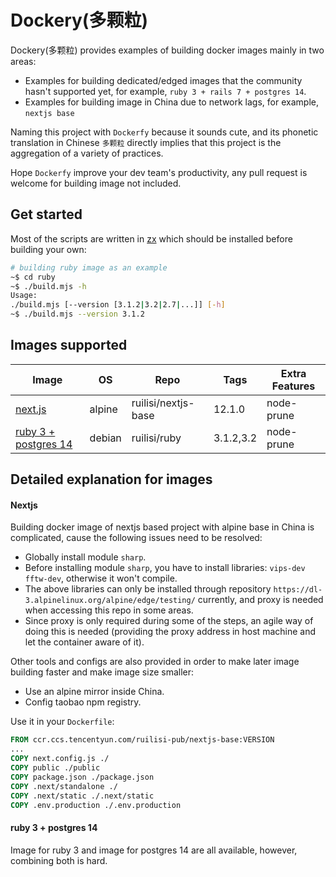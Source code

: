 # Dockery(多颗粒)

Dockery(多颗粒) provides examples of building docker images mainly in two areas: 
* Examples for building dedicated/edged images that the community hasn't supported yet, for example, `ruby 3 + rails 7 + postgres 14`.
* Examples for building image in China due to network lags, for example, `nextjs base`

Naming this project with `Dockerfy` because it sounds cute, and its phonetic translation in Chinese `多颗粒` directly implies that this project is the aggregation of a variety of practices.

Hope `Dockerfy` improve your dev team's productivity, any pull request is welcome for building image not included.

## Get started
Most of the scripts are written in [zx](https://github.com/google/zx) which should be installed before building your own:
```sh
# building ruby image as an example
~$ cd ruby 
~$ ./build.mjs -h
Usage:
./build.mjs [--version [3.1.2|3.2|2.7|...]] [-h]
~$ ./build.mjs --version 3.1.2
```
## Images supported
| Image                          | OS     | Repo                | Tags      | Extra Features |
| -------------------------------| ------ | ------------------- | --------- | -------------- |  
| [next.js](./nextjs)            | alpine | ruilisi/nextjs-base | 12.1.0    | node-prune     |
| [ruby 3 + postgres 14](./ruby) | debian | ruilisi/ruby        | 3.1.2,3.2 | node-prune     |

## Detailed explanation for images
#### Nextjs
Building docker image of nextjs based project with alpine base in China is complicated, cause the following issues need to be resolved:
* Globally install module `sharp`.
* Before installing module `sharp`, you have to install libraries: `vips-dev fftw-dev`, otherwise it won't compile.
* The above libraries can only be installed through repository `https://dl-3.alpinelinux.org/alpine/edge/testing/` currently, and proxy is needed when accessing this repo in some areas.
* Since proxy is only required during some of the steps, an agile way of doing this is needed (providing the proxy address in host machine and let the container aware of it).

Other tools and configs are also provided in order to make later image building faster and make image size smaller:
* Use an alpine mirror inside China.
* Config taobao npm registry.

Use it in your `Dockerfile`:
```Dockerfile
FROM ccr.ccs.tencentyun.com/ruilisi-pub/nextjs-base:VERSION
...
COPY next.config.js ./
COPY public ./public
COPY package.json ./package.json
COPY .next/standalone ./
COPY .next/static ./.next/static
COPY .env.production ./.env.production
```

#### ruby 3 + postgres 14
Image for ruby 3 and image for postgres 14 are all available, however, combining both is hard.
